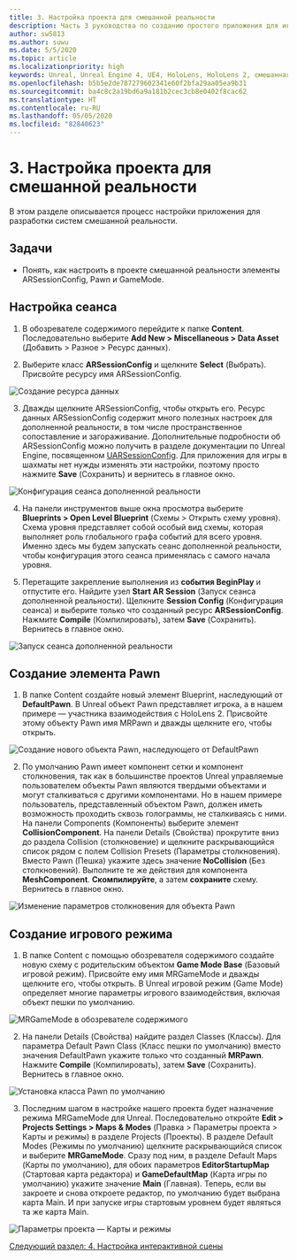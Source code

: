 ```yaml
---
title: 3. Настройка проекта для смешанной реальности
description: Часть 3 руководства по созданию простого приложения для игры в шахматы с помощью Unreal Engine 4 и подключаемого модуля средств разработки пользовательского интерфейса (UX) из набора средств для смешанной реальности
author: sw5813
ms.author: suwu
ms.date: 5/5/2020
ms.topic: article
ms.localizationpriority: high
keywords: Unreal, Unreal Engine 4, UE4, HoloLens, HoloLens 2, смешанная реальность, учебник, начало работы, MRTK, UXT, средства разработки пользовательского интерфейса, средства UX, документация
ms.openlocfilehash: b5b5e2de787279602341e60f2bfa29aa05ea9b31
ms.sourcegitcommit: ba4c8c2a19bd6a9a181b2cec3cb8e0402f8cac62
ms.translationtype: HT
ms.contentlocale: ru-RU
ms.lasthandoff: 05/05/2020
ms.locfileid: "82840623"
---
```

# <a name="3-setting-up-your-project-for-mixed-reality"></a>3. Настройка проекта для смешанной реальности

В этом разделе описывается процесс настройки приложения для разработки систем смешанной реальности. 

## <a name="objectives"></a>Задачи

* Понять, как настроить в проекте смешанной реальности элементы ARSessionConfig, Pawn и GameMode.

## <a name="configure-the-session"></a>Настройка сеанса

1. В обозревателе содержимого перейдите к папке **Content**. Последовательно выберите **Add New > Miscellaneous > Data Asset** (Добавить > Разное > Ресурс данных). 

2. Выберите класс **ARSessionConfig** и щелкните **Select** (Выбрать). Присвойте ресурсу имя ARSessionConfig.

![Создание ресурса данных](images/unreal-uxt/3-createasset.PNG)

3. Дважды щелкните ARSessionConfig, чтобы открыть его. Ресурс данных ARSessionConfig содержит много полезных настроек для дополненной реальности, в том числе пространственное сопоставление и загораживание. Дополнительные подробности об ARSessionConfig можно получить в разделе документации по Unreal Engine, посвященном [UARSessionConfig](https://docs.unrealengine.com/en-US/API/Runtime/AugmentedReality/UARSessionConfig/index.html). Для приложения для игры в шахматы нет нужды изменять эти настройки, поэтому просто нажмите **Save** (Сохранить) и вернитесь в главное окно. 

![Конфигурация сеанса дополненной реальности](images/unreal-uxt/3-arsessionconfig.PNG)

4. На панели инструментов выше окна просмотра выберите **Blueprints > Open Level Blueprint** (Схемы > Открыть схему уровня). Схема уровня представляет собой особый вид схемы, которая выполняет роль глобального графа событий для всего уровня. Именно здесь мы будем запускать сеанс дополненной реальности, чтобы конфигурация этого сеанса применялась с самого начала уровня.  

5. Перетащите закрепление выполнения из **события BeginPlay** и отпустите его. Найдите узел **Start AR Session** (Запуск сеанса дополненной реальности). Щелкните **Session Config** (Конфигурация сеанса) и выберите только что созданный ресурс **ARSessionConfig**. Нажмите **Compile** (Компилировать), затем **Save** (Сохранить). Вернитесь в главное окно.

![Запуск сеанса дополненной реальности](images/unreal-uxt/3-startarsession.PNG)

## <a name="create-a-pawn"></a>Создание элемента Pawn

1.  В папке Content создайте новый элемент Blueprint, наследующий от **DefaultPawn**. В Unreal объект Pawn представляет игрока, а в нашем примере — участника взаимодействия с HoloLens 2. Присвойте этому объекту Pawn имя MRPawn и дважды щелкните его, чтобы открыть. 

![Создание нового объекта Pawn, наследующего от DefaultPawn](images/unreal-uxt/3-defaultpawn.PNG)

2.  По умолчанию Pawn имеет компонент сетки и компонент столкновения, так как в большинстве проектов Unreal управляемые пользователем объекты Pawn являются твердыми объектами и могут сталкиваться с другими компонентами. Но в нашем примере пользователь, представленный объектом Pawn, должен иметь возможность проходить сквозь голограммы, не сталкиваясь с ними. На панели Components (Компоненты) выберите элемент **CollisionComponent**. На панели Details (Свойства) прокрутите вниз до раздела Collision (столкновение) и щелкните раскрывающийся список рядом с полем Collision Presets (Параметры столкновения). Вместо Pawn (Пешка) укажите здесь значение **NoCollision** (Без столкновений). Выполните те же действия для компонента **MeshComponent**. **Скомпилируйте**, а затем **сохраните** схему. Вернитесь в главное окно. 

![Изменение параметров столкновения для объекта Pawn](images/unreal-uxt/3-nocollision.PNG)

## <a name="create-a-game-mode"></a>Создание игрового режима

1.  В папке Content с помощью обозревателя содержимого создайте новую схему с родительским объектом **Game Mode Base** (Базовый игровой режим). Присвойте ему имя MRGameMode и дважды щелкните его, чтобы открыть. В Unreal игровой режим (Game Mode) определяет многие параметры игрового взаимодействия, включая объект пешки по умолчанию. 

![MRGameMode в обозревателе содержимого](images/unreal-uxt/3-gamemode.PNG)

2.  На панели Details (Свойства) найдите раздел Classes (Классы). Для параметра Default Pawn Class (Класс пешки по умолчанию) вместо значения DefaultPawn укажите только что созданный **MRPawn**. Нажмите **Compile** (Компилировать), затем **Save** (Сохранить). Вернитесь в главное окно. 

![Установка класса Pawn по умолчанию](images/unreal-uxt/3-setpawn.PNG)

3.  Последним шагом в настройке нашего проекта будет назначение режима MRGameMode для Unreal. Последовательно откройте **Edit > Projects Settings > Maps & Modes** (Правка > Параметры проекта > Карты и режимы) в разделе Projects (Проекты). В разделе Default Modes (Режимы по умолчанию) щелкните раскрывающийся список и выберите **MRGameMode**. Сразу под ним, в разделе Default Maps (Карты по умолчанию), для обоих параметров **EditorStartupMap** (Стартовая карта редактора) и **GameDefaultMap** (Карта игры по умолчанию) укажите значение **Main** (Главная). Теперь, если вы закроете и снова откроете редактор, по умолчанию будет выбрана карта Main. И при запуске игры стартовым уровнем будет являться та же карта Main. 

![Параметры проекта — Карты и режимы](images/unreal-uxt/3-mapsandmodes.PNG)

[Следующий раздел: 4. Настройка интерактивной сцены](unreal-uxt-ch4.md)